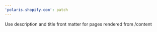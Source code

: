 ```yaml
---
'polaris.shopify.com': patch
---
```


Use description and title front matter for pages rendered from /content
